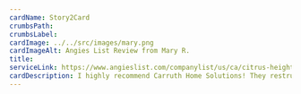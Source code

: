 ```yaml
---
cardName: Story2Card
crumbsPath: 
crumbsLabel: 
cardImage: ../../src/images/mary.png
cardImageAlt: Angies List Review from Mary R.
title: 
serviceLink: https://www.angieslist.com/companylist/us/ca/citrus-heights/carruth-home-solutions-reviews-9989194.htm
cardDescription: I highly recommend Carruth Home Solutions! They restructured and redesigned my deck so that both sides had steps for safer access and created a much more open, attactive design.
---
```

